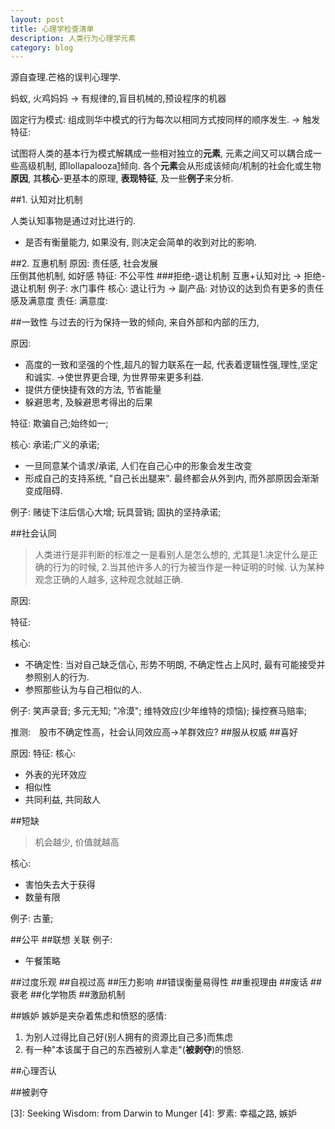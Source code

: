 ```yaml
---
layout: post
title: 心理学检查清单
description: 人类行为心理学元素
category: blog
---
```


源自查理.芒格的误判心理学.

蚂蚁, 火鸡妈妈 -> 有规律的,盲目机械的,预设程序的机器

固定行为模式: 组成则华中模式的行为每次以相同方式按同样的顺序发生. -> 触发特征:

试图将人类的基本行为模式解耦成一些相对独立的**元素**, 元素之间又可以耦合成一些高级机制, 即lollapalooza[1]倾向. 各个**元素**会从形成该倾向/机制的社会化或生物**原因**, 其**核心**-更基本的原理, **表现特征**, 及一些**例子**来分析.

##1. 认知对比机制

人类认知事物是通过对比进行的.  
* 是否有衡量能力, 如果没有, 则决定会简单的收到对比的影响.

##2. 互惠机制
原因: 责任感, 社会发展		
压倒其他机制, 如好感
特征: 不公平性
###拒绝-退让机制
互惠+认知对比 -> 拒绝-退让机制 例子: 水门事件
核心: 退让行为 -> 副产品: 对协议的达到负有更多的责任感及满意度
责任:
满意度:

##一致性
与过去的行为保持一致的倾向, 来自外部和内部的压力, 	

原因:		
* 高度的一致和坚强的个性,超凡的智力联系在一起, 代表着逻辑性强,理性,坚定和诚实. ->使世界更合理, 为世界带来更多利益.		
* 提供方便快捷有效的方法, 节省能量		
* 躲避思考, 及躲避思考得出的后果		

特征: 欺骗自己;始终如一;

核心: 承诺;广义的承诺;		
* 一旦同意某个请求/承诺, 人们在自己心中的形象会发生改变		
* 形成自己的支持系统, "自己长出腿来". 最终都会从外到内, 而外部原因会渐渐变成阻碍.

例子: 赌徒下注后信心大增; 玩具营销; 固执的坚持承诺; 


##社会认同
>人类进行是非判断的标准之一是看别人是怎么想的, 尤其是1.决定什么是正确的行为的时候, 2.当其他许多人的行为被当作是一种证明的时候.
>认为某种观念正确的人越多, 这种观念就越正确.

原因:

特征:

核心:		
* 不确定性: 当对自己缺乏信心, 形势不明朗, 不确定性占上风时, 最有可能接受并参照别人的行为.		
* 参照那些认为与自己相似的人.

例子: 笑声录音; 多元无知; "冷漠"; 维特效应(少年维特的烦恼); 操控赛马赔率;

推测:　股市不确定性高，社会认同效应高->羊群效应?
##服从权威
##喜好

原因:
特征:
核心:		
* 外表的光环效应		
* 相似性		
* 共同利益, 共同敌人		

##短缺
>机会越少, 价值就越高

核心: 		
* 害怕失去大于获得		
* 数量有限		

例子: 古董;


##公平
##联想
关联
例子:
* 午餐策略

##过度乐观
##自视过高
##压力影响
##错误衡量易得性
##重视理由
##废话
##衰老
##化学物质
##激励机制

##嫉妒
嫉妒是夹杂着焦虑和愤怒的感情: 		
1. 为别人过得比自己好(别人拥有的资源比自己多)而焦虑		 
2. 有一种"本该属于自己的东西被别人拿走"(**被剥夺**)的愤怒.


##心理否认

##被剥夺



[1]: 穷查理宝典：查理芒格的智慧箴言录
[2]: 影响力
[3]: Seeking Wisdom: from Darwin to Munger
[4]: 罗素: 幸福之路, 嫉妒